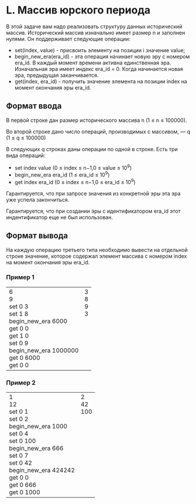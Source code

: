 # L. Массив юрского периода

В этой задаче вам надо реализовать структуру данных исторический массив. Исторический массив изначально имеет размер n и заполнен нулями. Он поддерживает следующие операции:

- set(index, value) - присвоить элементу на позиции i значение value;
- begin_new_era(era_id) - эта операция начинает новую эру с номером era_id. В каждый момент времени активна единственная эра. Изначальная эра имеет индекс era_id = 0. Когда начинается новая эра, предыдущая заканчивается.
- get(index, era_id) - получить значение элемента на позиции index на момент окончания эры era_id.

## Формат ввода

В первой строке дан размер исторического массива n (1 ≤ n ≤ 100000).

Во второй строке дано число операций, производимых с массивом, — q (1 ≤ q ≤ 100000)

В следующих q строках даны операции по одной в строке. Есть три вида операций:

- set index value (0 ≤ index ≤ n−1,0 ≤ value ≤ 10<sup>9</sup>)
- begin_new_era era_id (1 ≤ era_id ≤ 10<sup>9</sup>)
- get index era_id (0 ≤ index ≤ n−1,0 ≤ era_id ≤ 10<sup>9</sup>)

Гарантируется, что при запросе значения из конкретной эры эта эра уже успела закончиться.

Гарантируется, что при создании эры с идентификатором era_id этот индентификатор еще не был использован.

## Формат вывода

На каждую операцию третьего типа необходимо вывести на отдельной строке значение, которое содержал элемент массива с номером index на момент окончания эры era_id.

### Пример 1

<table><tr>
<td>
6<br>
9<br>
set 0 3<br>
set 1 8<br>
begin_new_era 6000<br>
get 0 0<br>
get 1 0<br>
set 0 9<br>
begin_new_era 1000000<br>
get 0 6000<br>
get 0 0
</td>
<td>
3<br>
8<br>
9<br>
3<br>
<br>
<br>
<br>
<br>
<br>
<br>
<br>
</td>
</tr></table>

### Пример 2

<table><tr>
<td>
1<br>
12<br>
set 0 1<br>
set 0 2<br>
begin_new_era 1000<br>
set 0 4<br>
set 0 100<br>
begin_new_era 666<br>
set 0 7<br>
set 0 42<br>
begin_new_era 424242<br>
get 0 0<br>
get 0 666<br>
get 0 1000
</td>
<td>
2<br>
42<br>
100<br>
<br>
<br>
<br>
<br>
<br>
<br>
<br>
<br>
<br>
<br>
<br>
</td>
</tr></table>




